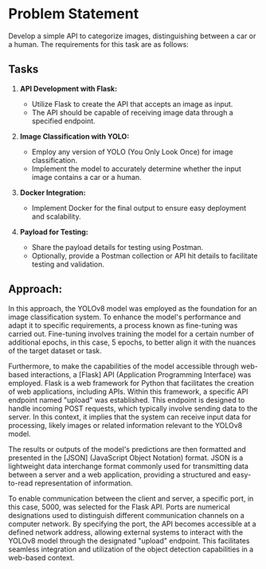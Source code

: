# Problem Statement

Develop a simple API to categorize images, distinguishing between a car or a human. The requirements for this task are as follows:

## Tasks

1. **API Development with Flask:**
   - Utilize Flask to create the API that accepts an image as input.
   - The API should be capable of receiving image data through a specified endpoint.

2. **Image Classification with YOLO:**
   - Employ any version of YOLO (You Only Look Once) for image classification.
   - Implement the model to accurately determine whether the input image contains a car or a human.

3. **Docker Integration:**
   - Implement Docker for the final output to ensure easy deployment and scalability.

4. **Payload for Testing:**
   - Share the payload details for testing using Postman.
   - Optionally, provide a Postman collection or API hit details to facilitate testing and validation.

## Approach:

In this approach, the YOLOv8 model was employed as the foundation for an image classification system. To enhance the model's performance and adapt it to specific requirements, a process known as fine-tuning was carried out. Fine-tuning involves training the model for a certain number of additional epochs, in this case, 5 epochs, to better align it with the nuances of the target dataset or task.

Furthermore, to make the capabilities of the model accessible through web-based interactions, a [Flask] API (Application Programming Interface) was employed. Flask is a web framework for Python that facilitates the creation of web applications, including APIs. Within this framework, a specific API endpoint named "upload" was established. This endpoint is designed to handle incoming POST requests, which typically involve sending data to the server. In this context, it implies that the system can receive input data for processing, likely images or related information relevant to the YOLOv8 model.

The results or outputs of the model's predictions are then formatted and presented in the [JSON] (JavaScript Object Notation) format. JSON is a lightweight data interchange format commonly used for transmitting data between a server and a web application, providing a structured and easy-to-read representation of information.

To enable communication between the client and server, a specific port, in this case, 5000, was selected for the Flask API. Ports are numerical designations used to distinguish different communication channels on a computer network. By specifying the port, the API becomes accessible at a defined network address, allowing external systems to interact with the YOLOv8 model through the designated "upload" endpoint. This facilitates seamless integration and utilization of the object detection capabilities in a web-based context.
